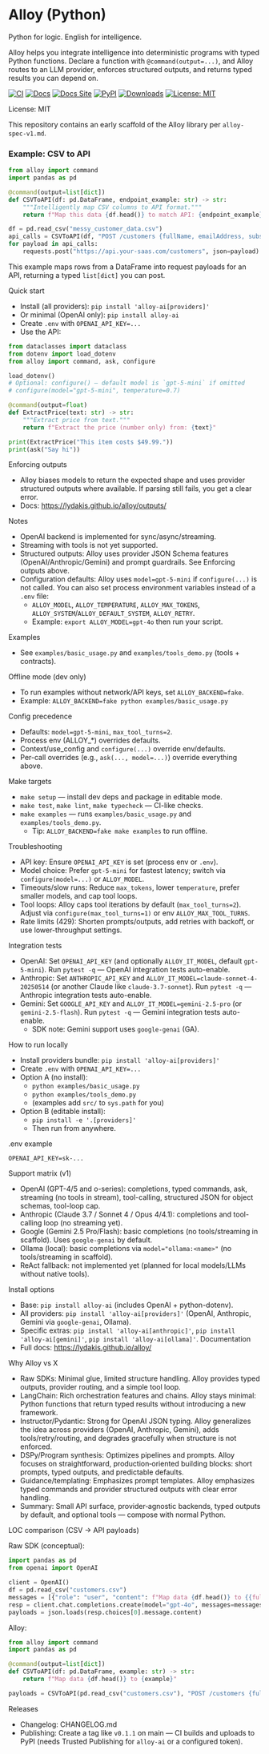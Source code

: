 # Alloy (Python)

Python for logic. English for intelligence.

Alloy helps you integrate intelligence into deterministic programs with typed Python functions.
Declare a function with `@command(output=...)`, and Alloy routes to an LLM provider, enforces
structured outputs, and returns typed results you can depend on.

[![CI](https://github.com/lydakis/alloy/actions/workflows/ci.yml/badge.svg)](https://github.com/lydakis/alloy/actions/workflows/ci.yml)
[![Docs](https://github.com/lydakis/alloy/actions/workflows/docs.yml/badge.svg)](https://lydakis.github.io/alloy/)
[![Docs Site](https://img.shields.io/badge/docs-website-blue)](https://lydakis.github.io/alloy/)
[![PyPI](https://img.shields.io/pypi/v/alloy-ai.svg)](https://pypi.org/project/alloy-ai/)
[![Downloads](https://pepy.tech/badge/alloy-ai)](https://pepy.tech/project/alloy-ai)
[![License: MIT](https://img.shields.io/badge/License-MIT-yellow.svg)](LICENSE)

License: MIT

This repository contains an early scaffold of the Alloy library per `alloy-spec-v1.md`.

### Example: CSV to API

```python
from alloy import command
import pandas as pd

@command(output=list[dict])
def CSVToAPI(df: pd.DataFrame, endpoint_example: str) -> str:
    """Intelligently map CSV columns to API format."""
    return f"Map this data {df.head()} to match API: {endpoint_example}"

df = pd.read_csv("messy_customer_data.csv")
api_calls = CSVToAPI(df, "POST /customers {fullName, emailAddress, subscriptionTier}")
for payload in api_calls:
    requests.post("https://api.your-saas.com/customers", json=payload)
```

This example maps rows from a DataFrame into request payloads for an API, returning a typed `list[dict]` you can post.

Quick start
- Install (all providers): `pip install 'alloy-ai[providers]'`
- Or minimal (OpenAI only): `pip install alloy-ai`
- Create `.env` with `OPENAI_API_KEY=...`
- Use the API:

```python
from dataclasses import dataclass
from dotenv import load_dotenv
from alloy import command, ask, configure

load_dotenv()
# Optional: configure() — default model is `gpt-5-mini` if omitted
# configure(model="gpt-5-mini", temperature=0.7)

@command(output=float)
def ExtractPrice(text: str) -> str:
    """Extract price from text."""
    return f"Extract the price (number only) from: {text}"

print(ExtractPrice("This item costs $49.99."))
print(ask("Say hi"))
```

Enforcing outputs
- Alloy biases models to return the expected shape and uses provider structured outputs where available. If parsing still fails, you get a clear error.
- Docs: https://lydakis.github.io/alloy/outputs/

Notes
- OpenAI backend is implemented for sync/async/streaming.
- Streaming with tools is not yet supported.
- Structured outputs: Alloy uses provider JSON Schema features (OpenAI/Anthropic/Gemini) and prompt guardrails. See Enforcing outputs above.
- Configuration defaults: Alloy uses `model=gpt-5-mini` if `configure(...)` is not called. You can also set process environment variables instead of a `.env` file:
  - `ALLOY_MODEL`, `ALLOY_TEMPERATURE`, `ALLOY_MAX_TOKENS`, `ALLOY_SYSTEM`/`ALLOY_DEFAULT_SYSTEM`, `ALLOY_RETRY`.
  - Example: `export ALLOY_MODEL=gpt-4o` then run your script.

Examples
- See `examples/basic_usage.py` and `examples/tools_demo.py` (tools + contracts).

Offline mode (dev only)
- To run examples without network/API keys, set `ALLOY_BACKEND=fake`.
- Example: `ALLOY_BACKEND=fake python examples/basic_usage.py`

Config precedence
- Defaults: `model=gpt-5-mini`, `max_tool_turns=2`.
- Process env (ALLOY_*) overrides defaults.
- Context/use_config and `configure(...)` override env/defaults.
- Per-call overrides (e.g., `ask(..., model=...)`) override everything above.

Make targets
- `make setup` — install dev deps and package in editable mode.
- `make test`, `make lint`, `make typecheck` — CI-like checks.
- `make examples` — runs `examples/basic_usage.py` and `examples/tools_demo.py`.
  - Tip: `ALLOY_BACKEND=fake make examples` to run offline.

Troubleshooting
- API key: Ensure `OPENAI_API_KEY` is set (process env or `.env`).
- Model choice: Prefer `gpt-5-mini` for fastest latency; switch via `configure(model=...)` or `ALLOY_MODEL`.
- Timeouts/slow runs: Reduce `max_tokens`, lower `temperature`, prefer smaller models, and cap tool loops.
- Tool loops: Alloy caps tool iterations by default (`max_tool_turns=2`). Adjust via `configure(max_tool_turns=1)` or env `ALLOY_MAX_TOOL_TURNS`.
- Rate limits (429): Shorten prompts/outputs, add retries with backoff, or use lower-throughput settings.

Integration tests
- OpenAI: Set `OPENAI_API_KEY` (and optionally `ALLOY_IT_MODEL`, default `gpt-5-mini`). Run `pytest -q` — OpenAI integration tests auto-enable.
- Anthropic: Set `ANTHROPIC_API_KEY` and `ALLOY_IT_MODEL=claude-sonnet-4-20250514` (or another Claude like `claude-3.7-sonnet`). Run `pytest -q` — Anthropic integration tests auto-enable.
- Gemini: Set `GOOGLE_API_KEY` and `ALLOY_IT_MODEL=gemini-2.5-pro` (or `gemini-2.5-flash`). Run `pytest -q` — Gemini integration tests auto-enable.
  - SDK note: Gemini support uses `google-genai` (GA).

How to run locally
- Install providers bundle: `pip install 'alloy-ai[providers]'`
- Create `.env` with `OPENAI_API_KEY=...`
- Option A (no install):
  - `python examples/basic_usage.py`
  - `python examples/tools_demo.py`
  - (examples add `src/` to `sys.path` for you)
- Option B (editable install):
  - `pip install -e '.[providers]'`
  - Then run from anywhere.

.env example
```
OPENAI_API_KEY=sk-...
```
Support matrix (v1)
- OpenAI (GPT-4/5 and o-series): completions, typed commands, ask, streaming (no tools in stream), tool-calling, structured JSON for object schemas, tool-loop cap.
- Anthropic (Claude 3.7 / Sonnet 4 / Opus 4/4.1): completions and tool-calling loop (no streaming yet).
- Google (Gemini 2.5 Pro/Flash): basic completions (no tools/streaming in scaffold). Uses `google-genai` by default.
- Ollama (local): basic completions via `model="ollama:<name>"` (no tools/streaming in scaffold).
- ReAct fallback: not implemented yet (planned for local models/LLMs without native tools).

Install options
- Base: `pip install alloy-ai` (includes OpenAI + python-dotenv).
- All providers: `pip install 'alloy-ai[providers]'` (OpenAI, Anthropic, Gemini via `google-genai`, Ollama).
- Specific extras: `pip install 'alloy-ai[anthropic]'`, `pip install 'alloy-ai[gemini]'`, `pip install 'alloy-ai[ollama]'`.
Documentation
- Full docs: https://lydakis.github.io/alloy/

Why Alloy vs X

- Raw SDKs: Minimal glue, limited structure handling. Alloy provides typed outputs, provider routing, and a simple tool loop.
- LangChain: Rich orchestration features and chains. Alloy stays minimal: Python functions that return typed results without introducing a new framework.
- Instructor/Pydantic: Strong for OpenAI JSON typing. Alloy generalizes the idea across providers (OpenAI, Anthropic, Gemini), adds tools/retry/routing, and degrades gracefully when structure is not enforced.
- DSPy/Program synthesis: Optimizes pipelines and prompts. Alloy focuses on straightforward, production‑oriented building blocks: short prompts, typed outputs, and predictable defaults.
- Guidance/templating: Emphasizes prompt templates. Alloy emphasizes typed commands and provider structured outputs with clear error handling.
- Summary: Small API surface, provider‑agnostic backends, typed outputs by default, and optional tools — compose with normal Python.

LOC comparison (CSV → API payloads)

Raw SDK (conceptual):

```python
import pandas as pd
from openai import OpenAI

client = OpenAI()
df = pd.read_csv("customers.csv")
messages = [{"role": "user", "content": f"Map data {df.head()} to {{fullName, emailAddress}}"}]
resp = client.chat.completions.create(model="gpt-4o", messages=messages)
payloads = json.loads(resp.choices[0].message.content)
```

Alloy:

```python
from alloy import command
import pandas as pd

@command(output=list[dict])
def CSVToAPI(df: pd.DataFrame, example: str) -> str:
    return f"Map data {df.head()} to {example}"

payloads = CSVToAPI(pd.read_csv("customers.csv"), "POST /customers {fullName, emailAddress}")
```

Releases
- Changelog: CHANGELOG.md
- Publishing: Create a tag like `v0.1.1` on main — CI builds and uploads to PyPI (needs Trusted Publishing for `alloy-ai` or a configured token).

